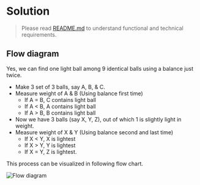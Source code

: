 # Solution

> Please read [README.md]() to understand functional and technical requirements.

## Flow diagram

Yes, we can find one light ball among 9 identical balls using a balance just twice.

- Make 3 set of 3 balls, say A, B, & C.
- Measure weight of A & B (Using balance first time)
    - If A = B, C contains light ball
    - If A < B, A contains light ball
    - If A > B, B contains light ball
- Now we have 3 balls (say X, Y, Z), out of which 1 is slightly light in weight.
- Measure weight of X & Y (Using balance second and last time)
    - If X < Y, X is lightest
    - If X > Y, Y is lightest
    - If X = Y, Z is lightest.
    
This process can be visualized in following flow chart.

![Flow diagram](/9-balls-scale.png?raw=true "Flow diagram")